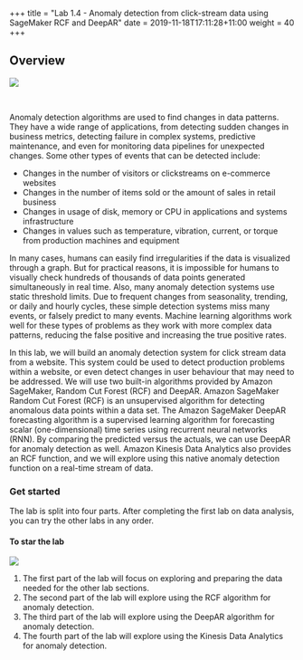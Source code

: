 +++
title = "Lab 1.4 - Anomaly detection from click-stream data using SageMaker RCF and DeepAR"
date = 2019-11-18T17:11:28+11:00
weight = 40
+++


## Overview

![](/images/module-forecasting/randseries.png)

<br/>

Anomaly detection algorithms are used to find changes in data patterns. They have a wide range of applications, from detecting sudden changes in business metrics, detecting failure in complex systems, predictive maintenance, and even for monitoring data pipelines for unexpected changes. Some other types of events that can be detected include:
- Changes in the number of visitors or clickstreams on e-commerce websites
- Changes in the number of items sold or the amount of sales in retail business
- Changes in usage of disk, memory or CPU in applications and systems infrastructure
- Changes in values such as temperature, vibration, current, or torque from production machines and equipment

In many cases, humans can easily find irregularities if the data is visualized through a graph. But for practical reasons, it is impossible for humans to visually check hundreds of thousands of data points generated simultaneously in real time. Also, many anomaly detection systems use static threshold limits. Due to frequent changes from seasonality, trending, or daily and hourly cycles, these simple detection systems miss many events, or falsely predict to many events. Machine learning algorithms work well for these types of problems as they work with more complex data patterns, reducing the false positive and increasing the true positive rates.

In this lab, we will build an anomaly detection system for click stream data from a website. This system could be used to detect production problems within a website, or even detect changes in user behaviour that may need to be addressed. We will use two built-in algorithms provided by Amazon SageMaker, Random Cut Forest (RCF) and DeepAR. Amazon SageMaker Random Cut Forest (RCF) is an unsupervised algorithm for detecting anomalous data points within a data set. The Amazon SageMaker DeepAR forecasting algorithm is a supervised learning algorithm for forecasting scalar (one-dimensional) time series using recurrent neural networks (RNN). By comparing the predicted versus the actuals, we can use DeepAR for anomaly detection as well. Amazon Kinesis Data Analytics also provides an RCF function, and we will explore using this native anomaly detection function on a real-time stream of data.

### Get started
The lab is split into four parts. After completing the first lab on data analysis, you can try the other labs in any order.

#### To star the lab

![](/images/module-forecasting/lab4_notebooks.png)

1. The first part of the lab will focus on exploring and preparing the data needed for the other lab sections.
2. The second part of the lab will explore using the RCF algorithm for anomaly detection.
3. The third part of the lab will explore using the DeepAR algorithm for anomaly detection.
4. The fourth part of the lab will explore using the Kinesis Data Analytics for anomaly detection.
